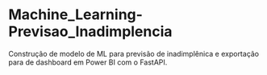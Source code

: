 # Machine_Learning-Previsao_Inadimplencia
Construção de modelo de ML para previsão de inadimplênica e exportação para de dashboard em Power BI com o FastAPI.
